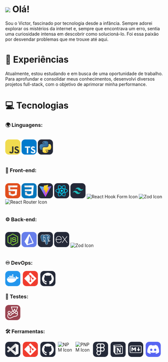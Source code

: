 #  <img src="https://media.giphy.com/media/hvRJCLFzcasrR4ia7z/giphy.gif" width="30" > Olá!

Sou o Victor, fascinado por tecnologia desde a infância. Sempre adorei explorar os mistérios da internet e, sempre que encontrava um erro, sentia uma curiosidade intensa em descobrir como solucioná-lo. Foi essa paixão por desvendar problemas que me trouxe até aqui.

#  💼 Experiências

Atualmente, estou estudando e em busca de uma oportunidade de trabalho. Para aprofundar e consolidar meus conhecimentos, desenvolvi diversos projetos full-stack, com o objetivo de aprimorar minha performance.

# 💻 Tecnologias

### 🌍 Linguagens:



 <div style="display: flex; align-items: center; gap: 8px;">
    
  <img
    src="https://github.com/tandpfun/skill-icons/blob/main/icons/JavaScript.svg?short_path=991e506"
    alt="JS icon"
    width="48"
    height="48"
  />
  <img
    src="https://github.com/tandpfun/skill-icons/blob/main/icons/TypeScript.svg"
    alt="TS Icon"
    width="48"
    height="48"
  />
  <img
  src="https://github.com/tandpfun/skill-icons/blob/main/icons/Python-Dark.svg"
  alt="Python Icon"
  width="48"
  height="48"
/>


  </div>

### 🎨 Front-end:

  <div style="display: flex; align-items: center; gap: 8px;">
    
  <img
    src="https://raw.githubusercontent.com/tandpfun/skill-icons/main/icons/HTML.svg"
    alt="HTML Icon"
    width="48"
    height="48"
  />
  <img
    src="https://github.com/tandpfun/skill-icons/blob/main/icons/CSS.svg"
    alt="CSS Icon"
    width="48"
    height="48"
  />
  <img
    src="https://github.com/tandpfun/skill-icons/blob/main/icons/Vite-Dark.svg"
    alt="Vite Icon"
    width="48"
    height="48"
  />
  <img
    src="https://github.com/tandpfun/skill-icons/blob/main/icons/React-Dark.svg"
    alt="React Icon"
    width="48"
    height="48"
  />
  <img
    src="https://github.com/tandpfun/skill-icons/blob/main/icons/TailwindCSS-Dark.svg"
    alt="TailwindCSS Icon"
    width="48"
    height="48"
  />
  <img
    src="https://www.react-hook-form.com/favicon-32x32.png?v=33dbda822526f0cf9f02a335ee65d925"
    alt="React Hook Form Icon"
    width="48"
    height="48"
  />
  <img
    src="https://zod.dev/logo/logo.png"
    alt="Zod Icon"
    width="48"
    height="48"
  />
  <img
    src="https://reactrouter.com/favicon-dark.png"
    alt="React Router Icon"
    width="48"
    height="48"
  />
  </div>


### ⚙️ Back-end:

 <div style="display: flex; align-items: center; gap: 8px;">
    
  <img
    src="https://github.com/tandpfun/skill-icons/blob/main/icons/NodeJS-Dark.svg"
    alt="Node Icon"
    width="48"
    height="48"
  />
  <img
    src="https://github.com/tandpfun/skill-icons/blob/main/icons/Prisma.svg"
    alt="Prisma Icon"
    width="48"
    height="48"
  />
  <img
    src="https://github.com/tandpfun/skill-icons/blob/main/icons/PostgreSQL-Dark.svg"
    alt="PostgresSQL Icon"
    width="48"
    height="48"
  />
  <img
    src="https://github.com/tandpfun/skill-icons/blob/main/icons/ExpressJS-Dark.svg"
    alt="Express Icon"
    width="48"
    height="48"
  />
  <img
    src="https://zod.dev/logo/logo.png"
    alt="Zod Icon"
    width="48"
    height="48"
  />
  </div>


### ♾️ DevOps:

  <div style="display: flex; align-items: center; gap: 8px;">
  <img
    src="https://github.com/tandpfun/skill-icons/blob/main/icons/Docker.svg"
    alt="Docker Icon"
    width="48"
    height="48"
  />
  <img
    src="https://github.com/tandpfun/skill-icons/blob/main/icons/Git.svg"
    alt="Git Icon"
    width="48"
    height="48"
  />
  <img
    src="https://github.com/tandpfun/skill-icons/blob/main/icons/Github-Dark.svg"
    alt="Github Icon"
    width="48"
    height="48"
  />
</div>

### 🤖 Testes:

  <img
  src="https://github.com/tandpfun/skill-icons/blob/main/icons/Jest.svg"
  alt="HTML Icon"
  width="48"
  height="48"
/>

### 🛠 Ferramentas:

  <div style="display: flex; align-items: center; gap: 8px;">
<img
    src="https://github.com/tandpfun/skill-icons/blob/main/icons/VSCode-Dark.svg"
    alt="VSCode Icon"
    width="48"
    height="48"
  />
  <img
    src="https://github.com/tandpfun/skill-icons/blob/main/icons/Git.svg"
    alt="Git Icon"
    width="48"
    height="48"
  />
  <img
    src="https://github.com/tandpfun/skill-icons/blob/main/icons/Github-Dark.svg"
    alt="Github Icon"
    width="48"
    height="48"
  />
  <img
    src="https://github.com/tandpfun/skill-icons/blob/main/icons/Npm-Dark.svg"
    alt="NPM Icon"
    width="48"
    height="48"
  />
  <img
    src="https://github.com/tandpfun/skill-icons/blob/main/icons/Pnpm-Dark.svg"
    alt="PNPM Icon"
    width="48"
    height="48"
  />
  <img
    src="https://github.com/tandpfun/skill-icons/blob/main/icons/Figma-Dark.svg"
    alt="Figma Icon"
    width="48"
    height="48"
  />
  <img
    src="https://github.com/tandpfun/skill-icons/blob/main/icons/Notion-Dark.svg"
    alt="Notion Icon"
    width="48"
    height="48"
  />
  <img
    src="https://github.com/tandpfun/skill-icons/blob/main/icons/Markdown-Dark.svg"
    alt="Markdown Icon"
    width="48"
    height="48"
  />
  <img
    src="https://github.com/tandpfun/skill-icons/blob/main/icons/Discord.svg"
    alt="Discord Icon"
    width="48"
    height="48"
  />  </div>












  


